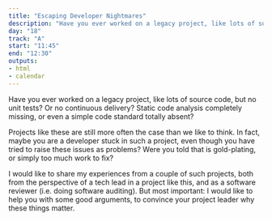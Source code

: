 ```yaml
---
title: "Escaping Developer Nightmares"
description: "Have you ever worked on a legacy project, like lots of source code, but no unit tests?"
day: "18"
track: "A"
start: "11:45"
end: "12:30"
outputs:
- html
- calendar
---
```


Have you ever worked on a legacy project, like lots of source code, but no unit tests? Or no continuous delivery? Static code analysis completely missing, or even a simple code standard totally absent?

Projects like these are still more often the case than we like to think. In fact, maybe you are a developer stuck in such a project, even though you have tried to raise these issues as problems? Were you told that is gold-plating, or simply too much work to fix?

I would like to share my experiences from a couple of such projects, both from the perspective of a tech lead in a project like this, and as a software reviewer (i.e. doing software auditing). But most important: I would like to help you with some good arguments, to convince your project leader why these things matter.